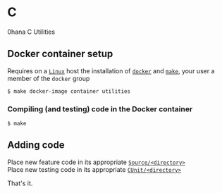 # C
0hana C Utilities
## Docker container setup
Requires on a [`Linux`](https://github.com/torvalds/linux) host the installation of [`docker`](https://docs.docker.com/get-started/) and [`make`](https://www.gnu.org/software/make/), your user a member of the `docker` group 
```
$ make docker-image container utilities
```
### Compiling (and testing) code in the Docker container
```
$ make
```
## Adding code
Place new feature code in its appropriate [`Source/<directory>`](Source)  
Place new testing code in its appropriate [`CUnit/<directory>`](CUnit)

That's it.
